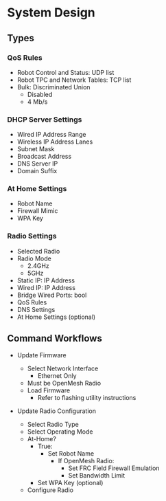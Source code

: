 # System Design

## Types

### QoS Rules

* Robot Control and Status: UDP list
* Robot TPC and Network Tables: TCP list
* Bulk: Discriminated Union
  * Disabled
  * 4 Mb/s

### DHCP Server Settings

* Wired IP Address Range
* Wireless IP Address Lanes
* Subnet Mask
* Broadcast Address
* DNS Server IP
* Domain Suffix

### At Home Settings

* Robot Name
* Firewall Mimic
* WPA Key

### Radio Settings

* Selected Radio
* Radio Mode
  * 2.4GHz
  * 5GHz
* Static IP: IP Address
* Wired IP: IP Address
* Bridge Wired Ports: bool
* QoS Rules
* DNS Settings
* At Home Settings (optional)

## Command Workflows

* Update Firmware
  * Select Network Interface
    * Ethernet Only
  * Must be OpenMesh Radio
  * Load Firmware
    * Refer to flashing utility instructions

* Update Radio Configuration
  * Select Radio Type
  * Select Operating Mode
  * At-Home?
    * True:
      * Set Robot Name
        * If OpenMesh Radio:
          * Set FRC Field Firewall Emulation
          * Set Bandwidth Limit
    * Set WPA Key (optional)
  * Configure Radio
        